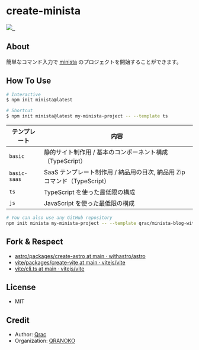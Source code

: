 # create-minista

<p>
  <a aria-label="Made by QRANOKO" href="https://qranoko.jp">
    <img src="https://img.shields.io/badge/MADE%20BY%20QRANOKO-212121.svg?style=for-the-badge&labelColor=212121">
  </a>
  <a aria-label="NPM version" href="https://www.npmjs.com/package/create-minista">
    <img alt="" src="https://img.shields.io/npm/v/create-minista.svg?style=for-the-badge&labelColor=212121">
  </a>
  <a aria-label="License" href="https://github.com/qrac/create-minista/blob/master/LICENSE">
    <img alt="" src="https://img.shields.io/npm/l/create-minista.svg?style=for-the-badge&labelColor=212121">
  </a>
</p>

## About

簡単なコマンド入力で [minista](https://minista.qranoko.jp/) のプロジェクトを開始することができます。

## How To Use

```bash
# Interactive
$ npm init minista@latest

# Shortcut
$ npm init minista@latest my-minista-project -- --template ts
```

| テンプレート | 内容                                                                      |
| ------------ | ------------------------------------------------------------------------- |
| `basic`      | 静的サイト制作用 / 基本のコンポーネント構成（TypeScript）                 |
| `basic-saas` | SaaS テンプレート制作用 / 納品用の目次, 納品用 Zip コマンド（TypeScript） |
| `ts`         | TypeScript を使った最低限の構成                                           |
| `js`         | JavaScript を使った最低限の構成                                           |

```bash
# You can also use any GitHub repository
npm init minista my-minista-project -- --template qrac/minista-blog-with-rest-api
```

## Fork & Respect

- [astro/packages/create-astro at main · withastro/astro](https://github.com/withastro/astro/tree/main/packages/create-astro)
- [vite/packages/create-vite at main · vitejs/vite](https://github.com/vitejs/vite/tree/main/packages/create-vite)
- [vite/cli.ts at main · vitejs/vite](https://github.com/vitejs/vite/blob/main/packages/vite/src/node/cli.ts)

## License

- MIT

## Credit

- Author: [Qrac](https://qrac.jp)
- Organization: [QRANOKO](https://qranoko.jp)
